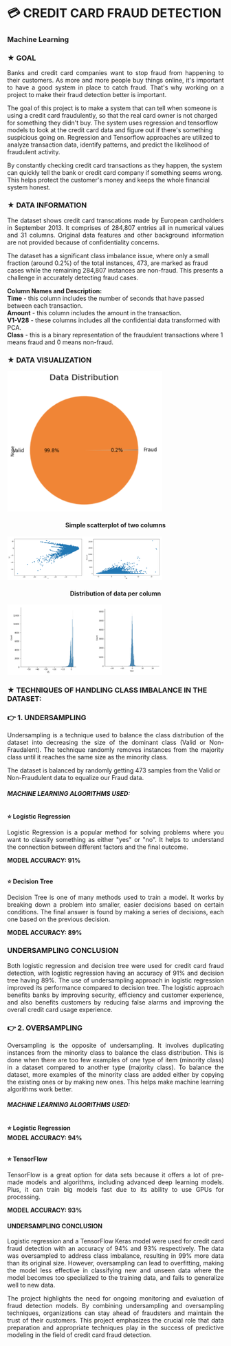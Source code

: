 # 💳 CREDIT CARD FRAUD DETECTION
### Machine Learning

### ★ GOAL

<p style='text-align: justify;'>Banks and credit card companies want to stop fraud from happening to their customers. As more and more people buy things online, it's important to have a good system in place to catch fraud. That's why working on a project to make their fraud detection better is important. 

The goal of this project is to make a system that can tell when someone is using a credit card fraudulently, so that the real card owner is not charged for something they didn't buy. The system uses regression and tensorflow models to look at the credit card data and figure out if there's something suspicious going on. Regression and Tensorflow approaches are utilized to analyze transaction data, identify patterns, and predict the likelihood of fraudulent activity.

By constantly checking credit card transactions as they happen, the system can quickly tell the bank or credit card company if something seems wrong. This helps protect the customer's money and keeps the whole financial system honest.</p>


### ★ DATA INFORMATION

<p style='text-align: justify;'>The dataset shows credit card transcations made by European cardholders in September 2013. It comprises of 284,807 entries all in numerical values and 31 columns. Original data features and other background information are not provided because of confidentiality concerns. 

The dataset has a significant class imbalance issue, where only a small fraction (around 0.2%) of the total instances, 473, are marked as fraud cases while the remaining 284,807 instances are non-fraud. This presents a challenge in accurately detecting fraud cases.</p>
 
**Column Names and Description:**
<br>**Time** - this column includes the number of seconds that have passed between each transaction.
<br>**Amount** - this column includes the amount in the transaction.
<br>**V1-V28** - these columns includes all the confidential data transformed with PCA.
<br>**Class** - this is a binary representation of the fraudulent transactions where 1 means fraud and 0 means non-fraud.


### ★ DATA VISUALIZATION

<img src="./src/data.png" style="max-width: 360px"/>

<h4 align="center">Simple scatterplot of two columns</h4> 
<img src="./src/8.png" style="max-width: 360px"/>

<h4 align="center">Distribution of data per column</h4> 
<img src="./src/7.png" style="max-width: 360px"/>

### ★ TECHNIQUES OF HANDLING CLASS IMBALANCE IN THE DATASET:

### 👉 1. UNDERSAMPLING

<p style='text-align: justify;'>Undersampling is a technique used to balance the class distribution of the dataset into decreasing the size of the dominant class (Valid or Non-Fraudalent). The technique randomly removes instances from the majority class until it reaches the same size as the minority class.</p>

The dataset is balanced by randomly getting 473 samples from the Valid or Non-Fraudulent data to equalize our Fraud data.

#### *MACHINE LEARNING ALGORITHMS USED:*
<br> **⭐ Logistic Regression** 

<p style='text-align: justify;'>Logistic Regression is a popular method for solving problems where you want to classify something as either "yes" or "no". It helps to understand the connection between different factors and the final outcome.</p>

**MODEL ACCURACY: 91%**


<br> **⭐ Decision Tree** 

<p style='text-align: justify;'>Decision Tree is one of many methods used to train a model. It works by breaking down a problem into smaller, easier decisions based on certain conditions. The final answer is found by making a series of decisions, each one based on the previous decision.</p>

**MODEL ACCURACY: 89%** 

### UNDERSAMPLING CONCLUSION

<p style='text-align: justify;'>Both logistic regression and decision tree were used for credit card fraud detection, with logistic regression having an accuracy of 91% and decision tree having 89%. The use of undersampling approach in logistic regression improved its performance compared to decision tree. The logistic approach benefits banks by improving security, efficiency and customer experience, and also benefits customers by reducing false alarms and improving the overall credit card usage experience.</p>


### 👉 2. OVERSAMPLING

<p style='text-align: justify;'>Oversampling is the opposite of undersampling. It involves duplicating instances from the minority class to balance the class distribution. This is done when there are too few examples of one type of item (minority class) in a dataset compared to another type (majority class). To balance the dataset, more examples of the minority class are added either by copying the existing ones or by making new ones. This helps make machine learning algorithms work better.</p>

#### *MACHINE LEARNING ALGORITHMS USED:*
<br> **⭐ Logistic Regression** 
<br> **MODEL ACCURACY: 94%** 

<br> **⭐ TensorFlow** 

<p style='text-align: justify;'>TensorFlow is a great option for data sets because it offers a lot of pre-made models and algorithms, including advanced deep learning models. Plus, it can train big models fast due to its ability to use GPUs for processing.</p>

**MODEL ACCURACY: 93%** 

#### UNDERSAMPLING CONCLUSION
<p style='text-align: justify;'>Logistic regression and a TensorFlow Keras model were used for credit card fraud detection with an accuracy of 94% and 93% respectively. The data was oversampled to address class imbalance, resulting in 99% more data than its original size. However, oversampling can lead to overfitting, making the model less effective in classifying new and unseen data where the model becomes too specialized to the training data, and fails to generalize well to new data.</p>

<p style='text-align: justify;'>The project highlights the need for ongoing monitoring and evaluation of fraud detection models. By combining undersampling and oversampling techniques, organizations can stay ahead of fraudsters and maintain the trust of their customers. This project emphasizes the crucial role that data preparation and appropriate techniques play in the success of predictive modeling in the field of credit card fraud detection.</p>
